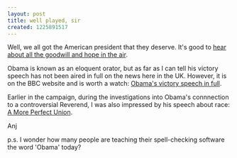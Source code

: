 ```yaml
---
layout: post
title: well played, sir
created: 1225891517
---
```

Well, we all got the American president that they deserve.  It's good to [hear about all the goodwill and hope in the air](http://www.boingboing.net/2008/11/05/the-us-presidential.html).  

Obama is known as an eloquent orator, but as far as I can tell his victory speech has not been aired in full on the news here in the UK.  However, it is on the  BBC website and is worth a watch: 
[Obama's victory speech in full](http://news.bbc.co.uk/1/hi/world/americas/us_elections_2008/7710079.stm).
<!--break-->
Earlier in the campaign, during the investigations into Obama's connnection to a controversial Reverend, I was also impressed by his speech about race: [A More Perfect Union](http://uk.youtube.com/watch?v=zrp-v2tHaDo).

Anj

p.s. I wonder how many people are teaching their spell-checking software the word 'Obama' today?
